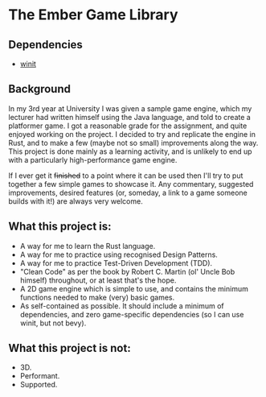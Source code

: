 # The Ember Game Library

## Dependencies
* [winit](https://github.com/rust-windowing/winit)

## Background
In my 3rd year at University I was given a sample game engine, which my lecturer had written himself using the Java language, and told to create a platformer game. I got a reasonable grade for the assignment, and quite enjoyed working on the project. I decided to try and replicate the engine in Rust, and to make a few (maybe not so small) improvements along the way. This project is done mainly as a learning activity, and is unlikely to end up with a particularly high-performance game engine. 

If I ever get it ~~finished~~ to a point where it can be used then I'll try to put together a few simple games to showcase it.  Any commentary, suggested improvements, desired features (or, someday, a link to a game someone builds with it!) are always very welcome.

## What this project is:
* A way for me to learn the Rust language.
* A way for me to practice using recognised Design Patterns.
* A way for me to practice Test-Driven Development (TDD).
* "Clean Code" as per the book by Robert C. Martin (ol' Uncle Bob himself) throughout, or at least that's the hope.
* A 2D game engine which is simple to use, and contains the minimum functions needed to make (very) basic games.
* As self-contained as possible.  It should include a minimum of dependencies, and zero game-specific dependencies (so I can use winit, but not bevy).

## What this project is not:
* 3D.
* Performant.
* Supported.
